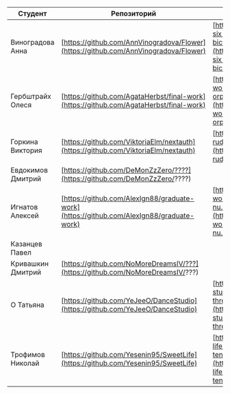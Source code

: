 | Студент           | Репозиторий                                                                                                    | Сборка                                                                           | Готовность                 |
| ----------------- | -------------------------------------------------------------------------------------------------------------- | -------------------------------------------------------------------------------- | -------------------------- |
| Виноградова Анна  | [https://github.com/AnnVinogradova/Flower](https://github.com/AnnVinogradova/Flower)                           | [https://flower-six-bice.vercel.app/](https://flower-six-bice.vercel.app/)       |  front: 60% db:40% api: ??                       |
| Гербштрайх Олеся  | [https://github.com/AgataHerbst/final-work](https://github.com/AgataHerbst/final-work)                         | [https://final-work-orpin.vercel.app/](https://final-work-orpin.vercel.app/)     |                            |
| Горкина Виктория  | [https://github.com/ViktoriaElm/nextauth](https://github.com/ViktoriaElm/nextauth)                             | [https://nextauth-ruddy.vercel.app/](https://nextauth-ruddy.vercel.app/)                 |                   |
| Евдокимов Дмитрий | [https://github.com/DeMonZzZero/????](https://github.com/DeMonZzZero/????)                                     |                                                                                  |                            |
| Игнатов Алексей   | [https://github.com/AlexIgn88/graduate-work](https://github.com/AlexIgn88/graduate-work)                       | [https://graduate-work-nu.vercel.app/](https://graduate-work-nu.vercel.app/)     | front: 100% db: 100% api: 100% |
| Казанцев Павел    |                                                                                                                |                                                                                  |                            |
| Кривашкин Дмитрий | [https://github.com/NoMoreDreamsIV/???](https://github.com/NoMoreDreamsIV/???)                                 |                                                                                  |                            |
| О Татьяна         | [https://github.com/YeJeeO/DanceStudio](https://github.com/YeJeeO/DanceStudio)                                 | [https://dance-studio-three.vercel.app/](https://dance-studio-three.vercel.app/) |                            |
| Трофимов Николай  | [https://github.com/Yesenin95/SweetLife](https://github.com/Yesenin95/SweetLife)                                           |  [https://sweet-life-ten.vercel.app/](https://sweet-life-ten.vercel.app/)       |      доделываю                   |
